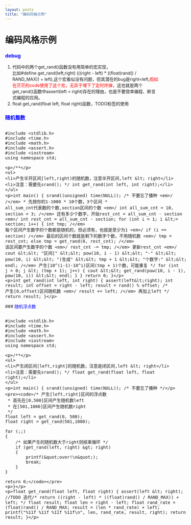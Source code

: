 ```yaml
---
layout: posts
title: "编码风格示例"
---
```

# 编码风格示例
### <font color="blue">debug</font>
1. 代码中的两个get_rand()函数没有用简单的宏实现，<br>比如#define get_rand(left,right) (((right - left) * ((float)rand() / RAND_MAX)) + left),这个宏看似没有问题，但其潜在的bug是right<left,<font color="red">假如在茫茫的code使用了这个宏，无异于埋下了定时炸弹，</font>这也就是两个get_rand()函数中assert(left < right)存在的理由，也是不要侥幸编程、断言式编程的应用。
2. float get_rand(float left, float right)函数，TODO标签的使用
### <font color="blue">随机整数</font>
<xmp class="prettyprint linenums">
#include <stdlib.h>
#include <time.h>
#include <math.h>
#include <assert.h>
#include <iostream>
using namespace std;

/**
 * 产生半开区间[left,right)的随机数，注意半开区间,left < right
 * 注意：需要先srand();
 */
int get_rand(int left, int right);

int main() {
	srand((unsigned) time(NULL)); /* 不要忘了播种 */
	/*
	 * 先按你的1-1000
	 * 10个数，3个区间
	 * all_sum_cnt代表数的个数,section区间的个数
	 */
	int all_sum_cnt = 10, section = 3;
	/* 还有多少个数字，开始rest_cnt = all_sum_cnt - section */
	int rest_cnt = all_sum_cnt - section;
	for (int i = 1; i <= section; i++) {
		int tmp; /* 每个区间产生数字的个数都是随机的，但必须有，也就是至少为1 */
		if (i == section) /* 最后的区间个数就是剩下的数字个数，不用随机数 */
			tmp = rest_cnt;
		else
			tmp = get_rand(0, rest_cnt); /* 该区间要产生数字的个数 */
		rest_cnt -= tmp; /* 更新rest_cnt */
		cout << "区间[" << pow(10, i - 1) << "-" << pow(10, i) << ")生成" << tmp + 1
				<< "个数字:" << endl;
		/* 产生[10^(i-1)-10^i)区间(tmp + 1)个数，可能重复 */
		for (int j = 0; j < (tmp + 1); j++) {
			cout << get_rand(pow(10, i - 1), pow(10, i)) << endl;
		}
	}
	return 0;
}

int get_rand(int left, int right) {
	assert(left<right);
	int result;
	int offset = right - left;
	result = rand() % offset; /* 产生[0,offset)区间随机数 */
	result += left; /* 再加上left */
	return result;
}

</xmp>
### <font color="blue">随机浮点数</font>
<xmp class="prettyprint linenums">
#include <stdlib.h>
#include <time.h>
#include <math.h>
#include <assert.h>
#include <iostream>
using namespace std;
 
/**
 * 产生闭区间[left,right]的随机数，注意是闭区间,left < right
 * 注意：需要先srand();
 */
float get_rand(float left, float right);
 
int main() {
    srand((unsigned) time(NULL)); /* 不要忘了播种 */
 
    /* 产生[left,right]区间的浮点数
     * 首先在[0,500]区间产生随机数left
     * 在[501,1000]区间产生随机数right
     */
    float left = get_rand(0, 500);
    float right = get_rand(501,1000);
 
    for (;;)
    {
        /* 如果产生的随机数大于right则结束循环 */
        if (get_rand(left, right) > right)
        {
            printf("over!\n");
            break;
        }
    }
 
    return 0;
}
 
float get_rand(float left, float right) {
    assert(left < right);
	//TODO 迭代/* return ((right - left) * ((float)rand() / RAND_MAX)) + left; */
    float result;
    float len = right - left;
    float rand_rate = (float)rand() / RAND_MAX;
    result = (len * rand_rate) + left;
    printf("%11f   %11f   %11f   %11f\n", len, rand_rate, result, right);
    return result;
}

</xmp>
